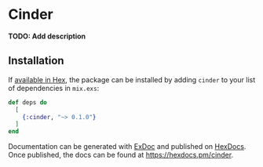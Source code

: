 # Cinder

**TODO: Add description**

## Installation

If [available in Hex](https://hex.pm/docs/publish), the package can be installed
by adding `cinder` to your list of dependencies in `mix.exs`:

```elixir
def deps do
  [
    {:cinder, "~> 0.1.0"}
  ]
end
```

Documentation can be generated with [ExDoc](https://github.com/elixir-lang/ex_doc)
and published on [HexDocs](https://hexdocs.pm). Once published, the docs can
be found at <https://hexdocs.pm/cinder>.

